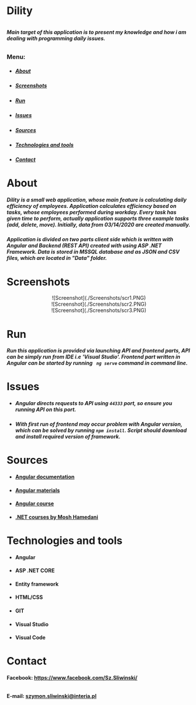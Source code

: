 # Dility
######
##### Main target of this application is to present my knowledge and how i am dealing with programming daily issues.
######

### Menu: 
* ##### [About](#about)
* ##### [Screenshots](#screenshots)
* ##### [Run](#run)
* ##### [Issues](#issues)
* ##### [Sources](#sources)
* ##### [Technologies and tools](#technologies-and-tools)
* ##### [Contact](#contact)

# About
##### Dility is a small web application, whose main feature is calculating daily efficiency of employees. Application calculates efficiency based on tasks, whose employees performed during workday. Every task has given time to perform, actually application supports three example tasks (add, delete, move). Initially, data from 03/14/2020 are created manually.

##### Application is divided on two parts client side which is written with Angular and Backend (REST API) created with using ASP .NET Framework. Data is stored in MSSQL database and as JSON and CSV files, which are located in "Data" folder.

# Screenshots
<div style="text-align:center">
![Screenshot](./Screenshots/scr1.PNG)
<br />
![Screenshot](./Screenshots/scr2.PNG)
<br />
![Screenshot](./Screenshots/scr3.PNG)
</div>

# Run
##### Run this application is provided via launching API and frontend parts, API can be simply run from IDE i.e 'Visual Studio'. Frontend part written in Angular can be started by running ``` ng serve``` command in command line.
######
# Issues
- ##### Angular directs requests to API using ``` 44333 ``` port, so ensure you running API on this port.
- ##### With first run of frontend may occur problem with Angular version, which can be solved by running ``` npm install ```. Script should download and install required version of framework.

# Sources
* #### [Angular documentation](https://angular.io/docs)
* #### [Angular materials](https://material.angular.io/)
* #### [Angular course](https://www.udemy.com/course/angular-kompletny-kurs-od-podstaw/)
* #### [.NET courses by Mosh Hamedani](https://www.udemy.com/user/moshfeghhamedani/)

# Technologies and tools

 * #### Angular
 * #### ASP .NET CORE
 * #### Entity framework
 * #### HTML/CSS
 * #### GIT
 * #### Visual Studio
 * #### Visual Code

# Contact
#### Facebook: https://www.facebook.com/Sz.Sliwinski/
######
#### E-mail: szymon.sliwinski@interia.pl

